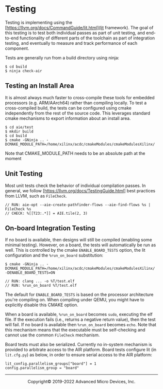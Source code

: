 
# Testing

Testing is implementing using the [https://llvm.org/docs/CommandGuide/lit.html](lit framework).  The goal of this testing is to test both individual passes as part of unit testing, and end-to-end functionality of different parts of the toolchain as part of integration testing, and eventually to measure and track performance of each component.

Tests are generally run from a build directory using ninja:
```
$ cd build
$ ninja check-air
```

## Testing an Install Area

It is almost always much faster to cross-compile these tools for embedded processors (e.g. ARM/AArch64) rather than compiling locally.  To test a cross-compiled build, the tests can be configured using cmake independently from the rest of the source code.  This leverages standard cmake mechanisms to export information about an install area.

```
$ cd aie/test
$ mkdir build
$ cd build
$ cmake -GNinja .. -DCMAKE_MODULE_PATH=/home/xilinx/acdc/cmakeModules/cmakeModulesXilinx/
```
Note that CMAKE_MODULE_PATH needs to be an absolute path at the moment

## Unit Testing

Most unit tests check the behavior of individual compilation passes.  In general, we follow [https://llvm.org/docs/TestingGuide.html] best practices from LLVM, such as `FileCheck`.

```
// RUN: aie-opt --aie-create-pathfinder-flows --aie-find-flows %s | FileCheck %s
// CHECK: %[[T23:.*]] = AIE.tile(2, 3)
```

## On-board Integration Testing

If no board is available, then designs will still be compiled (enabling some minimal testing).  However, on a board, the tests will automatically be run as well.  This is controlled by the cmake `ENABLE_BOARD_TESTS` option, the lit configuration and the `%run_on_board` substitution:
```
$ cmake -GNinja .. -DCMAKE_MODULE_PATH=/home/xilinx/acdc/cmakeModules/cmakeModulesXilinx/ -DENABLE_BOARD_TESTS=ON
```
```
// RUN: clang ... -o %T/test.elf
// RUN: %run_on_board %T/test.elf
```

The default for `ENABLE_BOARD_TESTS` is based on the processor architecture you're compiling on.
When compiling under QEMU, you might have to explicitly disable this CMAKE option.

When a board is available, `%run_on_board` becomes `sudo`, executing the elf file.  If the execution fails (i.e., returns a negative return value), then the test will fail.  If no board is available then `%run_on_board` becomes `echo`.  Note that this mechanism means that the executable must be self-checking and cannot use the common `FileCheck`
mechanism.

Board tests must also be serialized.  Currently no in-system mechanism is provided to arbitrate access to the AIR platform.  Board tests configure lit (in `lit.cfg.py`) as below, in order to ensure serial access to the AIR platform:
```
lit_config.parallelism_groups["board"] = 1
config.parallelism_group = "board"
```

-----

<p align="center">Copyright&copy; 2019-2022 Advanced Micro Devices, Inc.</p>